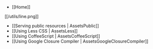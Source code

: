 - [[Home]]

[[/utils/line.png]]

- [[Serving public resources | AssetsPublic]]
- [[Using Less CSS | AssetsLess]]
- [[Using CoffeeScript | AssetsCoffeeScript]]
- [[Using Google Closure Compiler | AssetsGoogleClosureCompiler]]